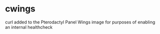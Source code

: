 # cwings
curl added to the Pterodactyl Panel Wings image for purposes of enabling an internal healthcheck

